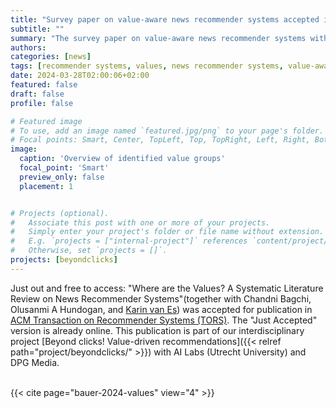 ```yaml
---
title: "Survey paper on value-aware news recommender systems accepted in ACM TORS"
subtitle: ""
summary: "The survey paper on value-aware news recommender systems with Chandni Bagchi, Olusanmi A. Hundogan, and Karin van Es was accepted for publication in ACM Transaction on Recommender Systems (TORS)."
authors: 
categories: [news]
tags: [recommender systems, values, news recommender systems, value-aware, systematic literature review, survey, TORS]
date: 2024-03-28T02:00:06+02:00
featured: false
draft: false
profile: false

# Featured image
# To use, add an image named `featured.jpg/png` to your page's folder.
# Focal points: Smart, Center, TopLeft, Top, TopRight, Left, Right, BottomLeft, Bottom, BottomRight.
image:
  caption: 'Overview of identified value groups'
  focal_point: 'Smart'
  preview_only: false
  placement: 1


# Projects (optional).
#   Associate this post with one or more of your projects.
#   Simply enter your project's folder or file name without extension.
#   E.g. `projects = ["internal-project"]` references `content/project/deep-learning/index.md`.
#   Otherwise, set `projects = []`.
projects: [beyondclicks]
---
```


Just out and free to access: "Where are the Values? A Systematic Literature Review on News Recommender Systems"(together with Chandni Bagchi, Olusanmi A Hundogan, and [Karin van Es](http://www.karinvanes.net)) was accepted for publication in [ACM Transaction on Recommender Systems (TORS)](http://tors.acm.org). The "Just Accepted" version is already online.
This publication is part of our interdisciplinary project [Beyond clicks! Value-driven recommendations]({{< relref path="project/beyondclicks/" >}}) with AI Labs (Utrecht University) and DPG Media.
<br>
<br>

{{< cite page="bauer-2024-values" view="4" >}}